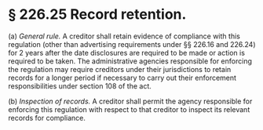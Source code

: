 # § 226.25   Record retention.

(a) *General rule.* A creditor shall retain evidence of compliance with this regulation (other than advertising requirements under §§ 226.16 and 226.24) for 2 years after the date disclosures are required to be made or action is required to be taken. The administrative agencies responsible for enforcing the regulation may require creditors under their jurisdictions to retain records for a longer period if necessary to carry out their enforcement responsibilities under section 108 of the act.


(b) *Inspection of records.* A creditor shall permit the agency responsible for enforcing this regulation with respect to that creditor to inspect its relevant records for compliance.




